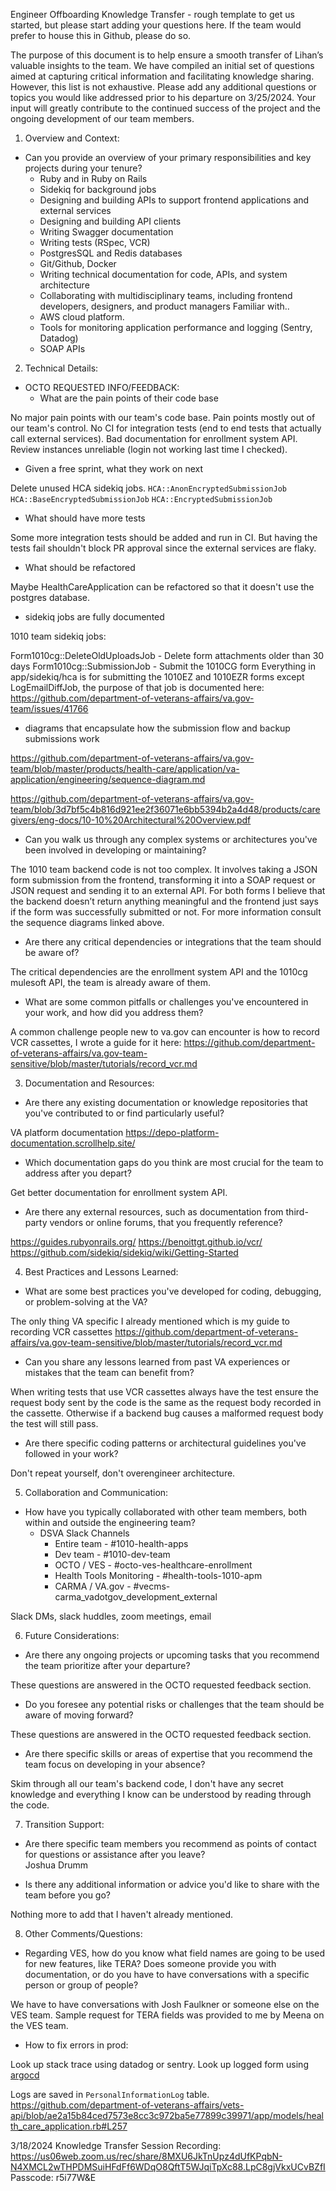 Engineer Offboarding Knowledge Transfer - rough template to get us started, but please start adding your questions here. If the team would prefer to house this in Github, please do so.  

The purpose of this document is to help ensure a smooth transfer of Lihan’s valuable insights to the team. We have compiled an initial set of questions aimed at capturing critical information and facilitating knowledge sharing. However, this list is not exhaustive. Please add any additional questions or topics you would like addressed prior to his departure on 3/25/2024. Your input will greatly contribute to the continued success of the project and the ongoing development of our team members.

1. Overview and Context:
* Can you provide an overview of your primary responsibilities and key projects during your tenure?
   * Ruby and in Ruby on Rails
   * Sidekiq for background jobs
   * Designing and building APIs to support frontend applications and external services
   * Designing and building API clients
   * Writing Swagger documentation
   * Writing tests (RSpec, VCR)
   * PostgresSQL and Redis databases
   * Git/Github, Docker
   * Writing technical documentation for code, APIs, and system architecture
   * Collaborating with multidisciplinary teams, including frontend developers, designers, and product managers
Familiar with..
   * AWS cloud platform.
   * Tools for monitoring application performance and logging (Sentry, Datadog)
   * SOAP APIs
2. Technical Details:
* OCTO REQUESTED INFO/FEEDBACK:
   * What are the pain points of their code base


No major pain points with our team's code base. Pain points mostly out of our team's control. No CI for integration tests (end to end tests that actually call external services). Bad documentation for enrollment system API. Review instances unreliable (login not working last time I checked).




   * Given a free sprint, what they work on next


Delete unused HCA sidekiq jobs.
`HCA::AnonEncryptedSubmissionJob`
`HCA::BaseEncryptedSubmissionJob`
`HCA::EncryptedSubmissionJob`


   * What should have more tests


Some more integration tests should be added and run in CI. But having the tests fail shouldn't block PR approval since the external services are flaky.




   * What should be refactored


Maybe HealthCareApplication can be refactored so that it doesn't use the postgres database.


   * sidekiq jobs are fully documented


1010 team sidekiq jobs:


Form1010cg::DeleteOldUploadsJob - Delete form attachments older than 30 days
Form1010cg::SubmissionJob - Submit the 1010CG form
Everything in app/sidekiq/hca is for submitting the 1010EZ and 1010EZR forms except LogEmailDiffJob, the purpose of that job is documented here: https://github.com/department-of-veterans-affairs/va.gov-team/issues/41766


   * diagrams that encapsulate how the submission flow and backup submissions work


https://github.com/department-of-veterans-affairs/va.gov-team/blob/master/products/health-care/application/va-application/engineering/sequence-diagram.md


https://github.com/department-of-veterans-affairs/va.gov-team/blob/3d7bf5c4b816d921ee2f36071e6bb5394b2a4d48/products/caregivers/eng-docs/10-10%20Architectural%20Overview.pdf




* Can you walk us through any complex systems or architectures you've been involved in developing or maintaining?  

The 1010 team backend code is not too complex. It involves taking a JSON form submission from the frontend, transforming it into a SOAP request or JSON request and sending it to an external API. For both forms I believe that the backend doesn’t return anything meaningful and the frontend just says if the form was successfully submitted or not. For more information consult the sequence diagrams linked above.
* Are there any critical dependencies or integrations that the team should be aware of?  

The critical dependencies are the enrollment system API and the 1010cg mulesoft API, the team is already aware of them.
* What are some common pitfalls or challenges you've encountered in your work, and how did you address them?  

A common challenge people new to va.gov can encounter is how to record VCR cassettes, I wrote a guide for it here: https://github.com/department-of-veterans-affairs/va.gov-team-sensitive/blob/master/tutorials/record_vcr.md

3. Documentation and Resources:
* Are there any existing documentation or knowledge repositories that you've contributed to or find particularly useful?  

VA platform documentation https://depo-platform-documentation.scrollhelp.site/

* Which documentation gaps do you think are most crucial for the team to address after you depart?  

Get better documentation for enrollment system API.

* Are there any external resources, such as documentation from third-party vendors or online forums, that you frequently reference?  

https://guides.rubyonrails.org/
https://benoittgt.github.io/vcr/
https://github.com/sidekiq/sidekiq/wiki/Getting-Started

4. Best Practices and Lessons Learned:
* What are some best practices you've developed for coding, debugging, or problem-solving at the VA?  

The only thing VA specific I already mentioned which is my guide to recording VCR cassettes
https://github.com/department-of-veterans-affairs/va.gov-team-sensitive/blob/master/tutorials/record_vcr.md




* Can you share any lessons learned from past VA experiences or mistakes that the team can benefit from?  

When writing tests that use VCR cassettes always have the test ensure the request body sent by the code is the same as the request body recorded in the cassette. Otherwise if a backend bug causes a malformed request body the test will still pass.

* Are there specific coding patterns or architectural guidelines you've followed in your work?  

Don't repeat yourself, don't overengineer architecture.

5. Collaboration and Communication:
* How have you typically collaborated with other team members, both within and outside the engineering team?  
   * DSVA Slack Channels
      * Entire team - #1010-health-apps
      * Dev team - #1010-dev-team
      * OCTO / VES - #octo-ves-healthcare-enrollment
      * Health Tools Monitoring - #health-tools-1010-apm
      * CARMA / VA.gov - #vecms-carma_vadotgov_development_external

Slack DMs, slack huddles, zoom meetings, email


6. Future Considerations:
* Are there any ongoing projects or upcoming tasks that you recommend the team prioritize after your departure?  

These questions are answered in the OCTO requested feedback section.

* Do you foresee any potential risks or challenges that the team should be aware of moving forward?  

These questions are answered in the OCTO requested feedback section.

* Are there specific skills or areas of expertise that you recommend the team focus on developing in your absence?  

Skim through all our team's backend code, I don't have any secret knowledge and everything I know can be understood by reading through the code.

7. Transition Support:

* Are there specific team members you recommend as points of contact for questions or assistance after you leave?  
Joshua Drumm

* Is there any additional information or advice you'd like to share with the team before you go?  

Nothing more to add that I haven't already mentioned.

8. Other Comments/Questions:
* Regarding VES, how do you know what field names are going to be used for new features, like TERA? Does someone provide you with documentation, or do you have to have conversations with a specific person or group of people?  

We have to have conversations with Josh Faulkner or someone else on the VES team. Sample request for TERA fields was provided to me by Meena on the VES team.

* How to fix errors in prod:  

Look up stack trace using datadog or sentry. Look up logged form using [argocd ](https://argocd.vfs.va.gov/)    

Logs are saved in `PersonalInformationLog` table. https://github.com/department-of-veterans-affairs/vets-api/blob/ae2a15b84ced7573e8cc3c972ba5e77899c39971/app/models/health_care_application.rb#L257

3/18/2024  Knowledge Transfer Session Recording: https://us06web.zoom.us/rec/share/8MXU6JkTnUpz4dUfKPqbN-N4XMCL2wTHPDMSuiHFdFf6WDqO8QftT5WJqiTpXc88.LpC8gjVkxUCvBZfI 
Passcode: r5i77W&E

